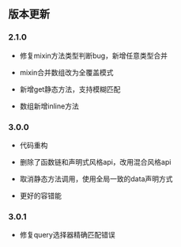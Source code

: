 ## 版本更新

### 2.1.0

* 修复mixin方法类型判断bug，新增任意类型合并

* mixin合并数组改为全覆盖模式

* 新增get静态方法，支持模糊匹配

* 数组新增inline方法

<!-- * 新增set静态方法，支持模糊匹配 -->

### 3.0.0

* 代码重构

* 删除了函数链和声明式风格api，改用混合风格api

* 取消静态方法调用，使用全局一致的data声明方式

* 更好的容错能

### 3.0.1

* 修复query选择器精确匹配错误

